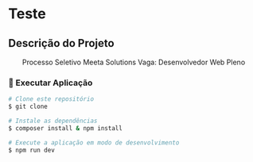 # Teste

## Descrição do Projeto
<p align="center">Processo Seletivo Meeta Solutions Vaga: Desenvolvedor Web Pleno</p>

### 🎲 Executar Aplicação

```bash
# Clone este repositório
$ git clone

# Instale as dependências
$ composer install & npm install

# Execute a aplicação em modo de desenvolvimento
$ npm run dev
```

